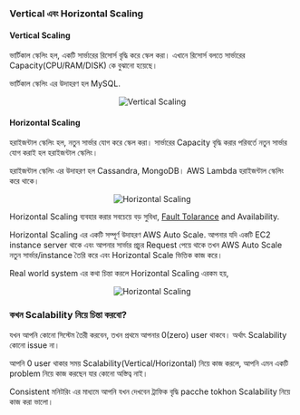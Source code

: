 ### Vertical এবং Horizontal Scaling

#### Vertical Scaling

ভার্টিকাল স্কেলিং হল, একটি সার্ভারের রিসোর্স বৃদ্ধি করে স্কেল করা। এখানে রিসোর্স বলতে সার্ভারের Capacity(CPU/RAM/DISK) কে বুঝানো হয়েছে।

ভার্টিকাল স্কেলিং এর উদাহরণ হল MySQL.

<p align="center">
  <img src="./images/vertical-scaling.png" alt="Vertical Scaling">
</p>

#### Horizontal Scaling

হরাইজন্টাল স্কেলিং হল, নতুন সার্ভার যোগ করে স্কেল করা। সার্ভারের Capacity বৃদ্ধি করার পরিবর্তে নতুন সার্ভার যোগ করাই হল হরাইজন্টাল স্কেলিং।

হরাইজন্টাল স্কেলিং এর উদাহরণ হল Cassandra, MongoDB। AWS Lambda হরাইজন্টাল স্কেলিং করে থাকে।

<p align="center">
  <img src="./images/horizontal-scaling.png" alt="Horizontal Scaling">
</p>

Horizontal Scaling ব্যবহার করার সবচেয়ে বড় সুবিধা, <a href="../reliability/README.md" target="_blank">Fault Tolarance</a> and Availability.

Horizontal Scaling এর একটি সম্পূর্ণ উদাহরণ AWS Auto Scale. আপনার যদি একটি EC2 instance server থাকে এবং আপনার সার্ভার প্রচুর Request পেয়ে থাকে তখন AWS Auto Scale নতুন সার্ভার/instance তৈরি করে এবং Horizontal Scale ভিত্তিক কাজ করে।

Real world system এর কথা চিন্তা করলে Horizontal Scaling এরকম হয়,

<p align="center">
  <img src="./images/practical-horizontal-scaling.png" alt="Horizontal Scaling">
</p>

### কখন Scalability নিয়ে চিন্তা করবো?

যখন আপনি কোনো সিস্টেম তৈরী করবেন, তখন প্রথমে আপনার 0(zero) user থাকবে। অর্থাৎ Scalability কোনো issue না।

আপনি 0 user থাকার সময় Scalability(Vertical/Horizontal) নিয়ে কাজ করলে, আপনি এমন একটি problem নিয়ে কাজ করছেন যার কোনো অস্তিত্ব নাই।

Consistent মনিটরিং এর মাধ্যমে আপনি যখন দেখবেন ট্রাফিক বৃদ্ধি pacche tokhon Scalability নিয়ে কাজ করা ভালো।
